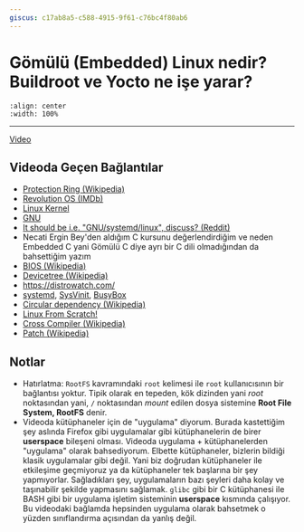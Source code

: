 ```yaml
---
giscus: c17ab8a5-c588-4915-9f61-c76bc4f80ab6
---
```


# Gömülü (Embedded) Linux nedir? Buildroot ve Yocto ne işe yarar?

```{youtube} Nv5_U1VWXlk
:align: center
:width: 100%
```

---

[Video](https://www.youtube.com/watch?v=Nv5_U1VWXlk)

## Videoda Geçen Bağlantılar

- [Protection Ring (Wikipedia)](https://en.wikipedia.org/wiki/Protection_ring)
- [Revolution OS (IMDb)](https://www.imdb.com/title/tt0308808/)
- [Linux Kernel](https://www.kernel.org/)
- [GNU](https://www.gnu.org)
- [It should be i.e. "GNU/systemd/linux", discuss?
  (Reddit)](https://www.reddit.com/r/linuxmasterrace/comments/36jcfa/it_should_be_ie_gnusystemdlinux_discuss)
- Necati Ergin Bey'den aldığım C kursunu değerlendirdiğim ve neden Embedded C
  yani Gömülü C diye ayrı bir C dili olmadığından da bahsettiğim yazım
- [BIOS (Wikipedia)](https://en.wikipedia.org/wiki/BIOS)
- [Devicetree (Wikipedia)](https://en.wikipedia.org/wiki/Devicetree)
- <https://distrowatch.com/>
- [systemd](https://systemd.io/),
  [SysVinit](https://wiki.archlinux.org/title/SysVinit),
  [BusyBox](https://en.wikipedia.org/wiki/BusyBox)
- [Circular dependency (Wikipedia)](https://en.wikipedia.org/wiki/Circular_dependency)
- [Linux From Scratch!](https://www.linuxfromscratch.org/)
- [Cross Compiler (Wikipedia)](https://en.wikipedia.org/wiki/Cross_compiler)
- [Patch (Wikipedia)](https://en.wikipedia.org/wiki/Patch_(Unix))

## Notlar

- Hatırlatma: `RootFS` kavramındaki `root` kelimesi ile `root` kullanıcısının
  bir bağlantısı yoktur. Tipik olarak en tepeden, kök dizinden yani
  *root* noktasından yani, `/` noktasından *mount* edilen dosya sistemine
  **Root File System, RootFS** denir.
- Videoda kütüphaneler için de "uygulama" diyorum. Burada kastettiğim şey aslında
  Firefox gibi uygulamalar gibi kütüphanelerin de birer **userspace** bileşeni
  olması. Videoda uygulama + kütüphanelerden "uygulama" olarak bahsediyorum.
  Elbette kütüphaneler, bizlerin bildiği klasik uygulamalar gibi değil. Yani
  biz doğrudan kütüphaneler ile etkileşime geçmiyoruz ya da kütüphaneler tek
  başlarına bir şey yapmıyorlar. Sağladıkları şey, uygulamaların bazı şeyleri
  daha kolay ve taşınabilir şekilde yapmasını sağlamak. `glibc` gibi bir C
  kütüphanesi ile BASH gibi bir uygulama işletim sisteminin **userspace**
  kısmında çalışıyor. Bu videodaki bağlamda hepsinden uygulama olarak bahsetmek
  o yüzden sınıflandırma açısından da yanlış değil.
